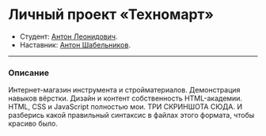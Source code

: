 # Личный проект «Техномарт»

* Студент: [Антон Леонидович](https://up.htmlacademy.ru/htmlcss/25/user/948947).
* Наставник: [Антон Шабельников](https://htmlacademy.ru/profile/hulkaton).
---
### Описание
Интернет-магазин инструмента и стройматериалов. Демонстрация навыков вёрстки. 
Дизайн и контент собственность HTML-академии.
HTML, CSS и JavaScript полностью мои.
ТРИ СКРИНШОТА СЮДА. И разберись какой правильный синтаксис в файлах этого формата, чтобы красиво было.
